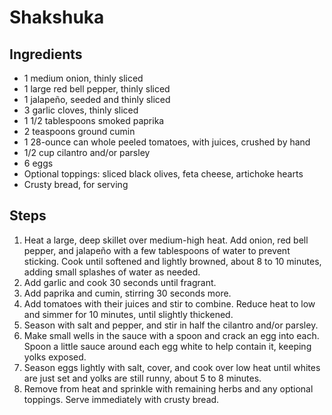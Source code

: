 # Shakshuka

## Ingredients
- 1 medium onion, thinly sliced
- 1 large red bell pepper, thinly sliced
- 1 jalapeño, seeded and thinly sliced
- 3 garlic cloves, thinly sliced
- 1 1/2 tablespoons smoked paprika
- 2 teaspoons ground cumin
- 1 28-ounce can whole peeled tomatoes, with juices, crushed by hand
- 1/2 cup cilantro and/or parsley
- 6 eggs
- Optional toppings: sliced black olives, feta cheese, artichoke hearts
- Crusty bread, for serving

## Steps
1. Heat a large, deep skillet over medium-high heat. Add onion, red bell pepper, and jalapeño with a few tablespoons of water to prevent sticking. Cook until softened and lightly browned, about 8 to 10 minutes, adding small splashes of water as needed.
2. Add garlic and cook 30 seconds until fragrant.
3. Add paprika and cumin, stirring 30 seconds more.
4. Add tomatoes with their juices and stir to combine. Reduce heat to low and simmer for 10 minutes, until slightly thickened.
5. Season with salt and pepper, and stir in half the cilantro and/or parsley.
6. Make small wells in the sauce with a spoon and crack an egg into each. Spoon a little sauce around each egg white to help contain it, keeping yolks exposed.
7. Season eggs lightly with salt, cover, and cook over low heat until whites are just set and yolks are still runny, about 5 to 8 minutes.
8. Remove from heat and sprinkle with remaining herbs and any optional toppings. Serve immediately with crusty bread.